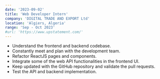 ```yaml
---
date: '2023-09-02'
title: 'Web Developer Intern'
company: 'DIGITAL TRADE AND EXPORT Ltd'
location: 'Algiers, Algeria'
range: 'Sep - Oct 2023'
#url: 'https://www.upstatement.com/'
---
```


- Understand the frontend and backend codebase.
- Constantly meet and plan with the development team.
- Refactor ReactJS pages and components.
- Integrate some of the web API functionalities in the frontend UI.
- Keep updated with the GitHub repository and validate the pull requests.
- Test the API and backend implementation.

